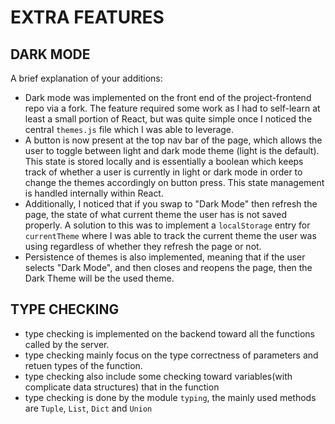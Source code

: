 # EXTRA FEATURES

## DARK MODE

A brief explanation of your additions:
- Dark mode was implemented on the front end of the project-frontend repo via a fork. The feature required some work as I had to self-learn at least a small portion of React, but was quite simple once I noticed the central `themes.js` file which I was able to leverage.
- A button is now present at the top nav bar of the page, which allows the user to toggle between light and dark mode theme (light is the default). This state is stored locally and is essentially a boolean which keeps track of whether a user is currently in light or dark mode in order to change the themes accordingly on button press. This state management is handled internally within React.
- Additionally, I noticed that if you swap to "Dark Mode" then refresh the page, the state of what current theme the user has is not saved properly. A solution to this was to implement a `localStorage` entry for `currentTheme` where I was able to track the current theme the user was using regardless of whether they refresh the page or not. 
- Persistence of themes is also implemented, meaning that if the user selects "Dark Mode", and then closes and reopens the page, then the Dark Theme will be the used theme.

## TYPE CHECKING

- type checking is implemented on the backend toward all the functions called by the server.
- type checking mainly focus on the type correctness of parameters and retuen types of the function.
- type checking also include some checking toward variables(with complicate data structures) that in the function 
- type checking is done by the module `typing`, the mainly used methods are `Tuple`, `List`, `Dict` and `Union`